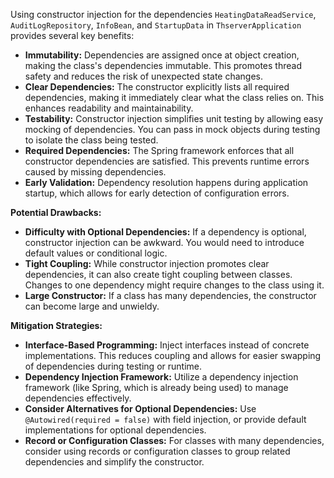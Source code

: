 Using constructor injection for the dependencies `HeatingDataReadService`, `AuditLogRepository`, `InfoBean`, and `StartupData` in `ThserverApplication` provides several key benefits:

*   **Immutability:** Dependencies are assigned once at object creation, making the class's dependencies immutable. This promotes thread safety and reduces the risk of unexpected state changes.
*   **Clear Dependencies:** The constructor explicitly lists all required dependencies, making it immediately clear what the class relies on. This enhances readability and maintainability.
*   **Testability:** Constructor injection simplifies unit testing by allowing easy mocking of dependencies. You can pass in mock objects during testing to isolate the class being tested.
*   **Required Dependencies:** The Spring framework enforces that all constructor dependencies are satisfied. This prevents runtime errors caused by missing dependencies.
*   **Early Validation:**  Dependency resolution happens during application startup, which allows for early detection of configuration errors.

**Potential Drawbacks:**

*   **Difficulty with Optional Dependencies:** If a dependency is optional, constructor injection can be awkward.  You would need to introduce default values or conditional logic.
*   **Tight Coupling:**  While constructor injection promotes clear dependencies, it can also create tight coupling between classes. Changes to one dependency might require changes to the class using it.
*   **Large Constructor:** If a class has many dependencies, the constructor can become large and unwieldy.

**Mitigation Strategies:**

*   **Interface-Based Programming:** Inject interfaces instead of concrete implementations. This reduces coupling and allows for easier swapping of dependencies during testing or runtime.
*   **Dependency Injection Framework:** Utilize a dependency injection framework (like Spring, which is already being used) to manage dependencies effectively.
*   **Consider Alternatives for Optional Dependencies:** Use `@Autowired(required = false)` with field injection, or provide default implementations for optional dependencies.
*    **Record or Configuration Classes:** For classes with many dependencies, consider using records or configuration classes to group related dependencies and simplify the constructor.